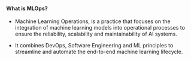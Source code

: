 #### What is MLOps? 

- Machine Learning Operations, is a practice that focuses on the integration of machine learning models into operational processes to ensure the reliability, scalability and maintainability of AI systems. 

- It combines DevOps, Software Engineering and ML principles to streamline and automate the end-to-end machine learning lifecycle. 